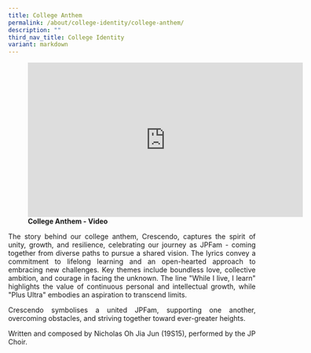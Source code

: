 ```yaml
---
title: College Anthem
permalink: /about/college-identity/college-anthem/
description: ""
third_nav_title: College Identity
variant: markdown
---
```

<div align="justify">
<figure>
<iframe allowfullscreen="" allow="accelerometer; autoplay; clipboard-write; encrypted-media; gyroscope; picture-in-picture; web-share" frameborder="0" title="JPJC College Anthem" src="https://www.youtube.com/embed/gcmVrfUS8AQ" height="315" width="560"></iframe>
<figcaption><strong>College Anthem - Video</strong></figcaption></figure>


<p>The story behind our college anthem, Crescendo, captures the spirit of unity, growth, and resilience, celebrating our journey as JPFam - coming together from diverse paths to pursue a shared vision. The lyrics convey a commitment to lifelong learning and an open-hearted approach to embracing new challenges. Key themes include boundless love, collective ambition, and courage in facing the unknown. The line "While I live, I learn" highlights the value of continuous personal and intellectual growth, while "Plus Ultra" embodies an aspiration to transcend limits.&nbsp;</p>

  

<p>Crescendo symbolises a united JPFam, supporting one another, overcoming obstacles, and striving together toward ever-greater heights.</p><p>

  

</p><p>Written and composed by Nicholas Oh Jia Jun (19S15), performed by the JP Choir.</p>

</div>









<div hidden="">

<center><p>
 Different paths we had before, now together we will soar.<br>
Boundless love,&nbsp;endless growth.&nbsp;<br>
Serve with zest, open our doors.</p>

<p>As dawn breaks, we rise up high.<br>
There's no limit in the sky.&nbsp;<br>
Forward we go, we will grow.&nbsp;<br>
Hand in hand we&nbsp;light the trail.</p>

<p>While I live, I learn. In heart and mind, I'll grow.&nbsp;<br>
With heart and voice, we venture.&nbsp;<br>
We'll cross all new frontiers.<br>
In our hearts the flame ignites,<br>
<i><strong>Plus Ultra</strong></i>&nbsp;we set our sights.&nbsp;<br>
Brave the odds, blaze the trail.&nbsp;<br>
JP always strives as one.<br>
Brave the odds, blaze the trail.<br>
JP always&nbsp;strives as one.</p></center>



<video controls="controls" height="400px" width="500px">
        <source type="video/mp4" src="https://drive.google.com/file/d/1VJ6Y6BXAhvH2TO0_LtjRdnRwTQ3oy8PK/view?usp=drive_link">
    </video></div>